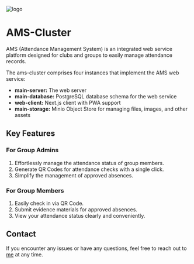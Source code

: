 ![logo](https://storage.ams.lighterlinks.io/assets/logo-text.svg)

# AMS-Cluster

AMS (Attendance Management System) is an integrated web service platform designed for clubs and groups to easily manage attendance records.

The ams-cluster comprises four instances that implement the AMS web service:

- **main-server:** The web server
- **main-database:** PostgreSQL database schema for the web service
- **web-client:** Next.js client with PWA support
- **main-storage:** Minio Object Store for managing files, images, and other assets

## Key Features

### For Group Admins

1. Effortlessly manage the attendance status of group members.
2. Generate QR Codes for attendance checks with a single click.
3. Simplify the management of approved absences.

### For Group Members

1. Easily check in via QR Code.
2. Submit evidence materials for approved absences.
3. View your attendance status clearly and conveniently.

## Contact

If you encounter any issues or have any questions, feel free to reach out to [me](mailto:atlas.yang3598@gmail.com) at any time.
